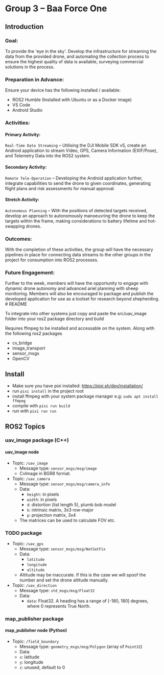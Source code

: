 # Group 3 – Baa Force One 

## Introduction

### Goal:
To provide the 'eye in the sky'. Develop the infrastructure for streaming the data from the provided drone, and automating the collection process to ensure the highest quality of data is available, surveying commercial solutions in the process. 

### Preparation in Advance:
Ensure your device has the following installed / available: 
- ROS2 Humble (Installed with Ubuntu or as a Docker image) 
- VS Code
- Android Studio

### Activities:
#### Primary Activity:
`Real-Time Data Streaming` – Utilising the DJI Mobile SDK v5, create an Android application to stream Video, GPS, Camera Information (EXIF/Pose), and Telemetry Data into the ROS2 system. 

#### Secondary Activity: 
`Remote Tele-Operation` – Developing the Android application further, integrate capabilities to send the drone to given coordinates, generating flight plans and risk assessments for manual approval. 

#### Stretch Activity:
`Autonomous Planning` – With the positions of detected targets received, develop an approach to autonomously manoeuvring the drone to keep the targets within the frame, making considerations to battery lifetime and hot-swapping drones. 

### Outcomes:
With the completion of these activities, the group will have the necessary pipelines in place for connecting data streams to the other groups in the project for consumption into ROS2 processes. 

### Future Engagement:
Further to the week, members will have the opportunity to engage with dynamic drone autonomy and advanced ariel planning with sheep monitoring. Members will also be encouraged to package and publish the developed application for use as a toolset for research beyond shepherding. # README

To integrate into other systems just copy and paste the src/uav_image folder into your ros2 package directory and build

Requires ffmpeg to be installed and accessable on the system. Along with the following ros2 packages

- cv_bridge
- image_transport
- sensor_msgs
- OpenCV

## Install

- Make sure you have pixi installed: https://pixi.sh/dev/installation/
- run `pixi install` in the project root
- install ffmpeg with your system package manager e.g: `sudo apt install ffmpeg`
- compile with `pixi run build`
- run with `pixi run run`

## ROS2 Topics

### uav_image package (C++)

#### uav_image node

- Topic: `/uav_image`
    - Message type: `sensor_msgs/msg/image`
    - CvImage in BGR8 format.
- Topic: `/uav_camera`
    - Message type: `sensor_msgs/msg/camera_info`
    - Data:
        - `height`: in pixels
        - `width`: in pixels 
        - `d`: distortion (list length 5), plumb bob model
        - `k`: intrinsic matrix, 3x3 row-major
        - `p`: projection matrix, 3x4
    - The matrices can be used to calculate FOV etc.


### TODO package

- Topic: `/uav_gps`
    - Message type: `sensor_msgs/msg/NatSatFix`
    - Data:
        - `latitude`
        - `longitude`
        - `altitude`
    - Altitude may be inaccurate. If this is the case we will spoof the number and set the drone altitude manually.
- Topic: `/uav_direction`
    - Message type: `std_msgs/msg/Float32`
    - Data:
        - `data`: Float32. A heading has a range of [-180, 180] degrees, where 0 represents True North. 

### map_publisher package

#### map_publisher node (Python)

- Topic: `/field_boundary`
    - Message type: `geometry_msgs/msg/Polygon` (array of `Point32`)
    - Data:
    - `x`: latitude
    - `y`: longitude
    - `z`: unused, default to 0


